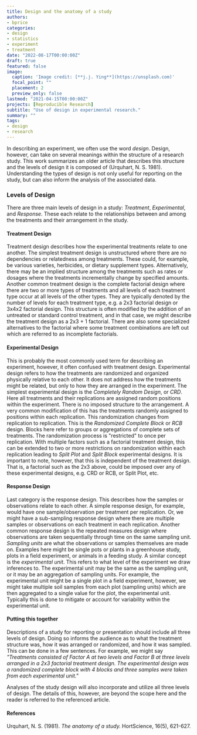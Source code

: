 ```yaml
---
title: Design and the anatomy of a study
authors:
- bprice
categories:
- design
- statistics
- experiment
- treatment
date: "2022-08-17T00:00:00Z"
draft: true
featured: false
image:
  caption: 'Image credit: [**j.j. Ying**](https://unsplash.com)'
  focal_point: ""
  placement: 2
  preview_only: false
lastmod: "2021-04-15T00:00:00Z"
projects: [Reproducible Research]
subtitle: "Use of design in experimental research."
summary: ""
tags:
- design
- research
---
```


In describing an experiment, we often use the word *design*. Design, however, can take on several meanings within the structure of a research study. This work summarizes an older article that describes this structure and the levels of design it is composed of (Urquhart, N. S. 1981). Understanding the types of design is not only useful for reporting on the study, but can also inform the analysis of the associated data.

### Levels of Design

There are three main levels of design in a study: *Treatment*, *Experimental*, and *Response*. These each relate to the relationships between and among the treatments and their arrangement in the study.

#### Treatment Design

Treatment design describes how the experimental treatments relate to one another. The simplest treatment design is unstructured where there are no dependencies or relatedness among treatments. These could, for example, be various varieties, herbicides, or dietary supplement types. Alternatively, there may be an implied structure among the treatments such as rates or dosages where the treatments incrementally change by specified amounts. Another common treatment design is the complete factorial design where there are two or more types of treatments and all levels of each treatment type occur at all levels of the other types. They are typically denoted by the number of levels for each treatment type, e.g. a 2x3 factorial design or 3x4x2 factorial design. This structure is often modified by the addition of an untreated or standard control treatment, and in that case, we might describe the treatment design as a 2x3 + 1 factorial. There are also some specialized alternatives to the factorial where some treatment combinations are left out which are referred to as incomplete factorials.

#### Experimental Design

This is probably the most commonly used term for describing an experiment, however, it often confused with treatment design. Experimental design refers to how the treatments are randomized and organized physically relative to each other. It does not address how the treatments might be related, but only to how they are arranged in the experiment. The simplest experimental design is the *Completely Random Design*, or *CRD*. Here all treatments and their replications are assigned random positions within the experiment. There is no imposed structure to the arrangement. A very common modification of this has the treatments randomly assigned to positions within each replication. This randomization changes from replication to replication. This is the *Randomized Complete Block* or *RCB* design. Blocks here refer to groups or aggregations of complete sets of treatments. The randomization process is "restricted" to once per replication. With multiple factors such as a factorial treatment design, this can be extended to two or more restrictions on randomization within each replication leading to *Split Plot* and *Split Block* experimental designs. It is important to note, however, that this is independent of the treatment design. That is, a factorial such as the 2x3 above, could be imposed over any of these experimental designs, e.g. CRD or RCB, or Split Plot, etc.

#### Response Design

Last category is the response design. This describes how the samples or observations relate to each other. A simple response design, for example, would have one sample/observation per treatment per replication. Or, we might have a sub-sampling response design where there are multiple samples or observations on each treatment in each replication. Another common response design is the repeated measures design where observations are taken sequentially through time on the same sampling unit. *Sampling units* are what the observations or samples themselves are made on. Examples here might be single pots or plants in a greenhouse study, plots in a field experiment, or animals in a feeding study. A similar concept is the *experimental unit*. This refers to what level of the experiment we draw inferences to. The experimental unit may be the same as the sampling unit, or it may be an aggregation of sampling units.  For example, the experimental unit might be a single plot in a field experiment, however, we might take multiple soil samples from each plot (sampling units) which are then aggregated to a single value for the plot, the experimental unit. Typically this is done to mitigate or account for variability within the experimental unit.

#### Putting this together

Descriptions of a study for reporting or presentation should include all three levels of design. Doing so informs the audience as to what the treatment structure was, how it was arranged or randomized, and how it was sampled. This can be done in a few sentences. For example, we might say *"Treatments consisted of Factor A at two levels and Factor B at three levels arranged in a 2x3 factorial treatment design. The experimental design was a randomized complete block with 4 blocks and three samples were taken from each experimental unit."*

Analyses of the study design will also incorporate and utilize all three levels of design. The details of this, however, are beyond the scope here and the reader is referred to the referenced article.

#### References

Urquhart, N. S. (1981). *The anatomy of a study.* HortScience, 16(5), 621-627.

